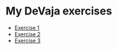 # My DeVaja exercises

- [Exercise 1](https://tickBit.github.io/DeVaja/exercise1)
- [Exercise 2](https://tickBit.github.io/DeVaja/exercise2)
- [Exercise 3](https://tickBit.github.io/DeVaja/exercise3)